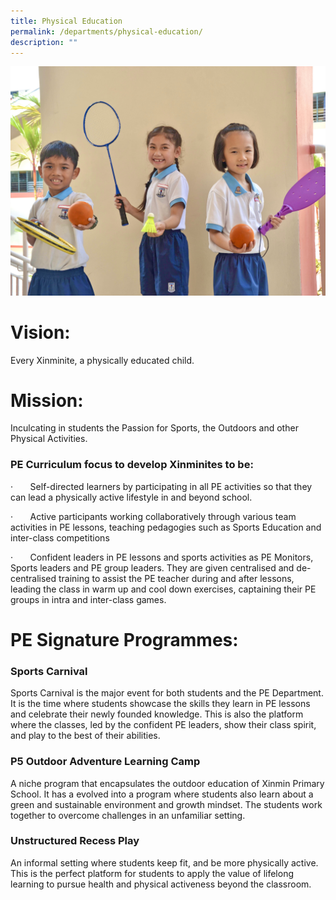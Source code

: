 ```yaml
---
title: Physical Education
permalink: /departments/physical-education/
description: ""
---
```

![](/images/Department%20Pics/pe%20dept%20s.jpg)


# **Vision:**

Every Xinminite, a physically educated child.

# **Mission:**

Inculcating in students the Passion for Sports, the Outdoors and other Physical Activities.

### **PE Curriculum focus to develop Xinminites to be:**

·       Self-directed learners by participating in all PE activities so that they can lead a physically active lifestyle in and beyond school.

·       Active participants working collaboratively through various team activities in PE lessons, teaching pedagogies such as Sports Education and inter-class competitions

·       Confident leaders in PE lessons and sports activities as PE Monitors, Sports leaders and PE group leaders. They are given centralised and de-centralised training to assist the PE teacher during and after lessons, leading the class in warm up and cool down exercises, captaining their PE groups in intra and inter-class games.

# **PE Signature Programmes:**

### **Sports Carnival**

Sports Carnival is the major event for both students and the PE Department. It is the time where students showcase the skills they learn in PE lessons and celebrate their newly founded knowledge. This is also the platform where the classes, led by the confident PE leaders, show their class spirit, and play to the best of their abilities.

### **P5 Outdoor Adventure Learning Camp**

A niche program that encapsulates the outdoor education of Xinmin Primary School. It has a evolved into a program where students also learn about a green and sustainable environment and growth mindset. The students work together to overcome challenges in an unfamiliar setting.

### **Unstructured Recess Play**

An informal setting where students keep fit, and be more physically active. This is the perfect platform for students to apply the value of lifelong learning to pursue health and physical activeness beyond the classroom.
